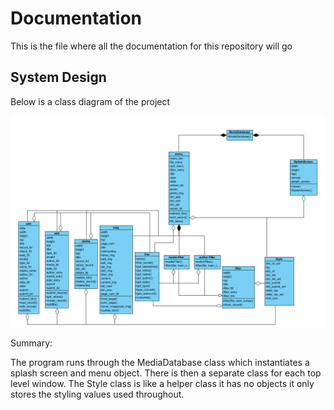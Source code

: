 # Documentation
This is the file where all the documentation for this repository will go

## System Design
Below is a class diagram of the project

![Image of the System Design](assets/design.PNG)

Summary:

The program runs through the MediaDatabase class which instantiates a splash screen and menu object. There is then a separate class for each top level window. The Style class is like a helper class it has no objects it only stores the styling values used throughout.